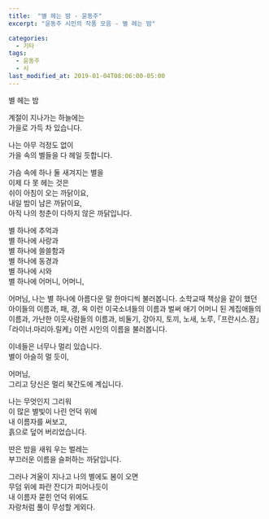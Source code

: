 ```yaml
---
title:  "별 헤는 밤 - 윤동주"
excerpt: "윤동주 시인의 작품 모음 - 별 헤는 밤"

categories:
  - 기타
tags:
  - 윤동주
  - 시
last_modified_at: 2019-01-04T08:06:00-05:00
---
```


별 헤는 밤

계절이 지나가는 하늘에는  
가을로 가득 차 있습니다.

나는 아무 걱정도 없이  
가을 속의 별들을 다 헤일 듯합니다.

가슴 속에 하나 둘 새겨지는 별을  
이제 다 못 헤는 것은  
쉬이 아침이 오는 까닭이요,  
내일 밤이 남은 까닭이요,  
아직 나의 청춘이 다하지 않은 까닭입니다.

별 하나에 추억과  
별 하나에 사랑과  
별 하나에 쓸쓸함과  
별 하나에 동경과  
별 하나에 시와  
별 하나에 어머니, 어머니,

어머님, 나는 별 하나에 아름다운 말 한마디씩 불러봅니다. 소학교때 책상을 같이 했던 아이들의 이름과, 패, 경, 옥 이런 이국소녀들의 이름과 벌써 애기 어머니 된 계집애들의 이름과, 가난한 이웃사람들의 이름과, 비둘기, 강아지, 토끼, 노새, 노루, ｢프란시스․쟘｣ ｢라이너․마리아․릴케｣ 이런 시인의 이름을 불러봅니다.

이네들은 너무나 멀리 있습니다.  
별이 아슬히 멀 듯이,

어머님,  
그리고 당신은 멀리 북간도에 계십니다.

나는 무엇인지 그리워  
이 많은 별빛이 나린 언덕 위에  
내 이름자를 써보고,  
흙으로 덮어 버리었습니다.  

딴은 밤을 새워 우는 벌레는  
부끄러운 이름을 슬퍼하는 까닭입니다.

그러나 겨울이 지나고 나의 별에도 봄이 오면  
무덤 위에 파란 잔디가 피어나듯이  
내 이름자 묻힌 언덕 위에도  
자랑처럼 풀이 무성할 게외다.
